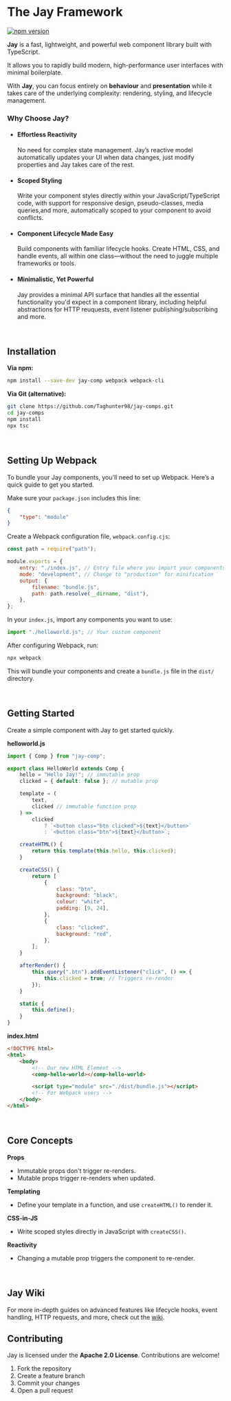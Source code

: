 # The Jay Framework

[![npm version](https://img.shields.io/npm/v/jay-comp)](https://www.npmjs.com/package/jay-comp)

**Jay** is a fast, lightweight, and powerful web component library built with TypeScript.

It allows you to rapidly build modern, high-performance user interfaces with minimal boilerplate.

With **Jay**, you can focus entirely on **behaviour** and **presentation** while it takes care of the underlying complexity: rendering, styling, and lifecycle management.

### Why Choose Jay?

-   #### **Effortless Reactivity**

    No need for complex state management. Jay’s reactive model automatically updates your UI when data changes, just modify properties and Jay takes care of the rest.

-   #### **Scoped Styling**

    Write your component styles directly within your JavaScript/TypeScript code, with support for responsive design, pseudo-classes, media queries,and more, automatically scoped to your component to avoid conflicts.

-   #### **Component Lifecycle Made Easy**

    Build components with familiar lifecycle hooks. Create HTML, CSS, and handle events, all within one class—without the need to juggle multiple frameworks or tools.

-   #### **Minimalistic, Yet Powerful**

    Jay provides a minimal API surface that handles all the essential functionality you'd expect in a component library, including helpful abstractions for HTTP reuquests, event listener publishing/subscribing and more.

<br>

## Installation

**Via npm:**

```bash
npm install --save-dev jay-comp webpack webpack-cli
```

**Via Git (alternative):**

```bash
git clone https://github.com/Taghunter98/jay-comps.git
cd jay-comps
npm install
npx tsc
```

<br>

## Setting Up Webpack

To bundle your Jay components, you'll need to set up Webpack. Here’s a quick guide to get you started.

Make sure your `package.json` includes this line:

```json
{
    "type": "module"
}
```

Create a Webpack configuration file, `webpack.config.cjs`:

```js
const path = require("path");

module.exports = {
    entry: "./index.js", // Entry file where you import your components
    mode: "development", // Change to "production" for minification
    output: {
        filename: "bundle.js",
        path: path.resolve(__dirname, "dist"),
    },
};
```

In your `index.js`, import any components you want to use:

```js
import "./helloworld.js"; // Your custom component
```

After configuring Webpack, run:

```bash
npx webpack
```

This will bundle your components and create a `bundle.js` file in the `dist/` directory.

<br>

## Getting Started

Create a simple component with Jay to get started quickly.

**helloworld.js**

```js
import { Comp } from "jay-comp";

export class HelloWorld extends Comp {
    hello = "Hello Jay!"; // immutable prop
    clicked = { default: false }; // mutable prop

    template = (
        text,
        clicked // immutable function prop
    ) =>
        clicked
            ? `<button class="btn clicked">${text}</button>`
            : `<button class="btn">${text}</button>`;

    createHTML() {
        return this.template(this.hello, this.clicked);
    }

    createCSS() {
        return [
            {
                class: "btn",
                background: "black",
                colour: "white",
                padding: [9, 24],
            },
            {
                class: "clicked",
                background: "red",
            },
        ];
    }

    afterRender() {
        this.query(".btn").addEventListener("click", () => {
            this.clicked = true; // Triggers re-render
        });
    }

    static {
        this.define();
    }
}
```

**index.html**

```html
<!DOCTYPE html>
<html>
    <body>
        <!-- Our new HTML Element -->
        <comp-hello-world></comp-hello-world>

        <script type="module" src="./dist/bundle.js"></script>
        <!-- For Webpack users -->
    </body>
</html>
```

<br>

## Core Concepts

**Props**

-   Immutable props don't trigger re-renders.
-   Mutable props trigger re-renders when updated.

**Templating**

-   Define your template in a function, and use `createHTML()` to render it.

**CSS-in-JS**

-   Write scoped styles directly in JavaScript with `createCSS()`.

**Reactivity**

-   Changing a mutable prop triggers the component to re-render.

<br>

## Jay Wiki

For more in-depth guides on advanced features like lifecycle hooks, event handling, HTTP requests, and more, check out the [wiki](https://github.com/Taghunter98/jay-comps/wiki).

## Contributing

Jay is licensed under the **Apache 2.0 License**. Contributions are welcome!

1. Fork the repository
2. Create a feature branch
3. Commit your changes
4. Open a pull request
